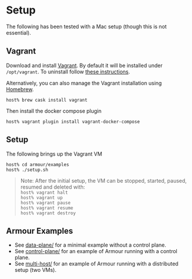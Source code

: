 Setup
=====

The following has been tested with a Mac setup (though this is not essential).

Vagrant
-------

Download and install [Vagrant](https://www.vagrantup.com/downloads.html). By default it will be installed under `/opt/vagrant`. To uninstall follow [these instructions](https://www.vagrantup.com/docs/installation/uninstallation.html).

Alternatively, you can also manage the Vagrant installation using [Homebrew](https://brew.sh).

```shell
host% brew cask install vagrant
```

Then install the docker compose plugin

```shell
host% vagrant plugin install vagrant-docker-compose
```

Setup
-----

The following brings up the Vagrant VM

```shell
host% cd armour/examples
host% ./setup.sh
```

> Note: After the initial setup, the VM can be stopped, started, paused, resumed and deleted with:  
> `host% vagrant halt`  
> `host% vagrant up`  
> `host% vagrant pause`  
> `host% vagrant resume`  
> `host% vagrant destroy`

Armour Examples
---------------

- See [data-plane/](data-plane/README.md) for a minimal example without a control plane.
- See [control-plane/](control-plane/README.md) for an example of Armour running with a control plane.
- See [multi-host/](multi-host/README.md) for an example of Armour running with a distributed setup (two VMs).